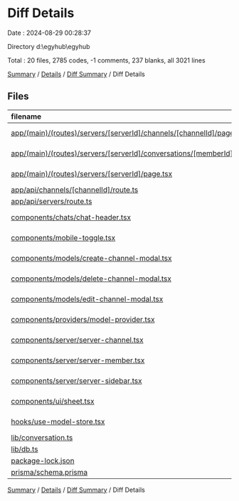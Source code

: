 # Diff Details

Date : 2024-08-29 00:28:37

Directory d:\\egyhub\\egyhub

Total : 20 files,  2785 codes, -1 comments, 237 blanks, all 3021 lines

[Summary](results.md) / [Details](details.md) / [Diff Summary](diff.md) / Diff Details

## Files
| filename | language | code | comment | blank | total |
| :--- | :--- | ---: | ---: | ---: | ---: |
| [app/(main)/(routes)/servers/[serverId]/channels/[channelId]/page.tsx](/app/(main)/(routes)/servers/%5BserverId%5D/channels/%5BchannelId%5D/page.tsx) | TypeScript JSX | 43 | 0 | 15 | 58 |
| [app/(main)/(routes)/servers/[serverId]/conversations/[memberId]/page.tsx](/app/(main)/(routes)/servers/%5BserverId%5D/conversations/%5BmemberId%5D/page.tsx) | TypeScript JSX | 30 | 0 | 11 | 41 |
| [app/(main)/(routes)/servers/[serverId]/page.tsx](/app/(main)/(routes)/servers/%5BserverId%5D/page.tsx) | TypeScript JSX | 21 | 0 | 9 | 30 |
| [app/api/channels/[channelId]/route.ts](/app/api/channels/%5BchannelId%5D/route.ts) | TypeScript | 95 | 0 | 29 | 124 |
| [app/api/servers/route.ts](/app/api/servers/route.ts) | TypeScript | 0 | 0 | 1 | 1 |
| [components/chats/chat-header.tsx](/components/chats/chat-header.tsx) | TypeScript JSX | 26 | 0 | 9 | 35 |
| [components/mobile-toggle.tsx](/components/mobile-toggle.tsx) | TypeScript JSX | 30 | 0 | 10 | 40 |
| [components/models/create-channel-modal.tsx](/components/models/create-channel-modal.tsx) | TypeScript JSX | 8 | 0 | 7 | 15 |
| [components/models/delete-channel-modal.tsx](/components/models/delete-channel-modal.tsx) | TypeScript JSX | 81 | 0 | 11 | 92 |
| [components/models/edit-channel-modal.tsx](/components/models/edit-channel-modal.tsx) | TypeScript JSX | 155 | 0 | 30 | 185 |
| [components/providers/model-provider.tsx](/components/providers/model-provider.tsx) | TypeScript JSX | 4 | 0 | 0 | 4 |
| [components/server/server-channel.tsx](/components/server/server-channel.tsx) | TypeScript JSX | 11 | 0 | -1 | 10 |
| [components/server/server-member.tsx](/components/server/server-member.tsx) | TypeScript JSX | 42 | 0 | 9 | 51 |
| [components/server/server-sidebar.tsx](/components/server/server-sidebar.tsx) | TypeScript JSX | 63 | -8 | 27 | 82 |
| [components/ui/sheet.tsx](/components/ui/sheet.tsx) | TypeScript JSX | 125 | 0 | 16 | 141 |
| [hooks/use-model-store.tsx](/hooks/use-model-store.tsx) | TypeScript JSX | 3 | 0 | 0 | 3 |
| [lib/conversation.ts](/lib/conversation.ts) | TypeScript | 89 | 7 | 23 | 119 |
| [lib/db.ts](/lib/db.ts) | TypeScript | 0 | 0 | 2 | 2 |
| [package-lock.json](/package-lock.json) | JSON | 1,913 | 0 | 0 | 1,913 |
| [prisma/schema.prisma](/prisma/schema.prisma) | Prisma | 46 | 0 | 29 | 75 |

[Summary](results.md) / [Details](details.md) / [Diff Summary](diff.md) / Diff Details